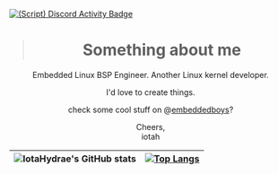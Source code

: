 [![(Script) Discord Activity Badge](https://badgen.net/badge/Currently%20Playing/League%20of%20Legends%2C%20%E5%8F%AC%E5%94%A4%E5%B8%88%E5%B3%A1%E8%B0%B7%20%28%E6%8E%92%E4%BD%8D%E8%B5%9B%29%2C%2015%20minutes%20elapsed.?color=61d800&labelColor=df1473&icon=discord)](https://github.com/IotaHydrae/IotaHydrae)

> <h1 align="center">Something about me</h1>
  
<div align="center">

Embedded Linux BSP Engineer. Another Linux kernel developer.

I'd love to create things.

check some cool stuff on @[embeddedboys](https://github.com/embeddedboys/)?

Cheers,</br>
iotah

| ![IotaHydrae's GitHub stats](https://github-readme-stats.vercel.app/api?username=IotaHydrae&show_icons=true&theme=buefy&hide_border=true) | [![Top Langs](https://github-readme-stats.vercel.app/api/top-langs/?username=IotaHydrae&layout=compact&hide_border=true)](https://github.com/anuraghazra/github-readme-stats) |
| ------------- | ------------- |
</div>
  

<!--
be happy.
-->
